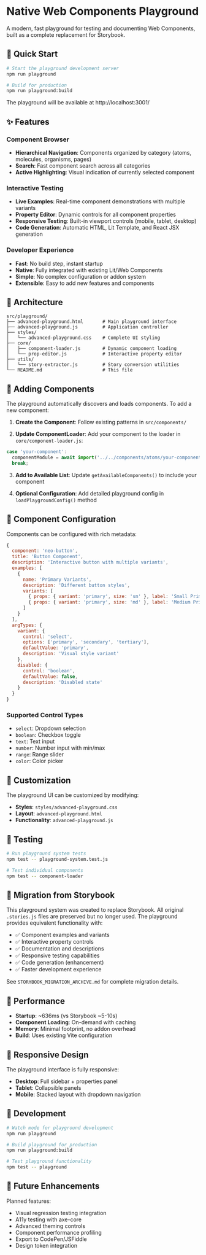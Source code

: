 # Native Web Components Playground

A modern, fast playground for testing and documenting Web Components, built as a complete replacement for Storybook.

## 🚀 Quick Start

```bash
# Start the playground development server
npm run playground

# Build for production  
npm run playground:build
```

The playground will be available at http://localhost:3001/

## ✨ Features

### Component Browser
- **Hierarchical Navigation**: Components organized by category (atoms, molecules, organisms, pages)
- **Search**: Fast component search across all categories
- **Active Highlighting**: Visual indication of currently selected component

### Interactive Testing
- **Live Examples**: Real-time component demonstrations with multiple variants
- **Property Editor**: Dynamic controls for all component properties
- **Responsive Testing**: Built-in viewport controls (mobile, tablet, desktop)
- **Code Generation**: Automatic HTML, Lit Template, and React JSX generation

### Developer Experience
- **Fast**: No build step, instant startup
- **Native**: Fully integrated with existing Lit/Web Components
- **Simple**: No complex configuration or addon system
- **Extensible**: Easy to add new features and components

## 📁 Architecture

```
src/playground/
├── advanced-playground.html       # Main playground interface
├── advanced-playground.js         # Application controller  
├── styles/
│   └── advanced-playground.css    # Complete UI styling
├── core/
│   ├── component-loader.js        # Dynamic component loading
│   └── prop-editor.js             # Interactive property editor
├── utils/
│   └── story-extractor.js         # Story conversion utilities
└── README.md                      # This file
```

## 🧩 Adding Components

The playground automatically discovers and loads components. To add a new component:

1. **Create the Component**: Follow existing patterns in `src/components/`

2. **Update ComponentLoader**: Add your component to the loader in `core/component-loader.js`:

```javascript
case 'your-component':
  componentModule = await import('../../components/atoms/your-component/your-component.js');
  break;
```

3. **Add to Available List**: Update `getAvailableComponents()` to include your component

4. **Optional Configuration**: Add detailed playground config in `loadPlaygroundConfig()` method

## 📖 Component Configuration

Components can be configured with rich metadata:

```javascript
{
  component: 'neo-button',
  title: 'Button Component',
  description: 'Interactive button with multiple variants',
  examples: [
    {
      name: 'Primary Variants',
      description: 'Different button styles',
      variants: [
        { props: { variant: 'primary', size: 'sm' }, label: 'Small Primary' },
        { props: { variant: 'primary', size: 'md' }, label: 'Medium Primary' }
      ]
    }
  ],
  argTypes: {
    variant: {
      control: 'select',
      options: ['primary', 'secondary', 'tertiary'],
      defaultValue: 'primary',
      description: 'Visual style variant'
    },
    disabled: {
      control: 'boolean',
      defaultValue: false,
      description: 'Disabled state'
    }
  }
}
```

### Supported Control Types

- `select`: Dropdown selection
- `boolean`: Checkbox toggle
- `text`: Text input
- `number`: Number input with min/max
- `range`: Range slider
- `color`: Color picker

## 🎨 Customization

The playground UI can be customized by modifying:

- **Styles**: `styles/advanced-playground.css`
- **Layout**: `advanced-playground.html`
- **Functionality**: `advanced-playground.js`

## 🧪 Testing

```bash
# Run playground system tests
npm test -- playground-system.test.js

# Test individual components
npm test -- component-loader
```

## 🔄 Migration from Storybook

This playground system was created to replace Storybook. All original `.stories.js` files are preserved but no longer used. The playground provides equivalent functionality with:

- ✅ Component examples and variants
- ✅ Interactive property controls  
- ✅ Documentation and descriptions
- ✅ Responsive testing capabilities
- ✅ Code generation (enhancement)
- ✅ Faster development experience

See `STORYBOOK_MIGRATION_ARCHIVE.md` for complete migration details.

## 🚀 Performance

- **Startup**: ~636ms (vs Storybook ~5-10s)
- **Component Loading**: On-demand with caching
- **Memory**: Minimal footprint, no addon overhead
- **Build**: Uses existing Vite configuration

## 📱 Responsive Design

The playground interface is fully responsive:
- **Desktop**: Full sidebar + properties panel
- **Tablet**: Collapsible panels
- **Mobile**: Stacked layout with dropdown navigation

## 🔧 Development

```bash
# Watch mode for playground development
npm run playground

# Build playground for production
npm run playground:build

# Test playground functionality  
npm test -- playground
```

## 🎯 Future Enhancements

Planned features:
- Visual regression testing integration
- A11y testing with axe-core
- Advanced theming controls
- Component performance profiling
- Export to CodePen/JSFiddle
- Design token integration